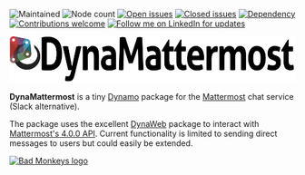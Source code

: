 ![Maintained](https://img.shields.io/badge/Maintained-no-red.svg) 
![Node count](https://img.shields.io/github/directory-file-count/andydandy74/DynaMattermost/nodes?type=file&label=Node%20count&color=brightgreen) 
[![Open issues](https://img.shields.io/github/issues-raw/andydandy74/DynaMattermost?label=Open%20issues&color=brightgreen)](https://github.com/andydandy74/DynaMattermost/issues?q=is%3Aopen+is%3Aissue)
[![Closed issues](https://img.shields.io/github/issues-closed-raw/andydandy74/DynaMattermost?label=Closed%20issues&color=brightgreen)](https://github.com/andydandy74/DynaMattermost/issues?q=is%3Aissue+is%3Aclosed)
[![Dependency](https://img.shields.io/badge/Dependency-DynaWeb-brightgreen.svg)](https://github.com/radumg/DynaWeb) 
[![Contributions welcome](https://img.shields.io/badge/Contributions-welcome-brightgreen.svg?style=flat)](https://github.com/andydandy74/DynaMattermost/blob/master/.github/CONTRIBUTING.md) 
[![Follow me on LinkedIn for updates](https://img.shields.io/badge/LinkedIn-0077B5?style=social&logo=linkedin)](https://www.linkedin.com/in/andreasdieckmann) 

![DynaMattermost logo](https://raw.githubusercontent.com/andydandy74/DynaMattermost/master/icon/raw/DynaMattermostLogo.png)

**DynaMattermost** is a tiny [Dynamo](http://www.dynamobim.com) package for the [Mattermost](https://mattermost.com/) chat service (Slack alternative).

The package uses the excellent [DynaWeb](https://github.com/radumg/DynaWeb) package to interact with [Mattermost's 4.0.0 API](https://api.mattermost.com/). Current functionality is limited to sending direct messages to users but could easily be extended.

[![Bad Monkeys logo](https://www.badmonkeys.net/wp-content/uploads/2016/12/BadMonkey_finalLogo-01.png)](http://www.badmonkeys.net/)
